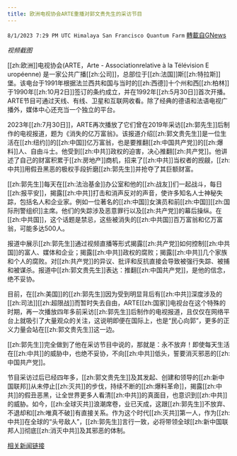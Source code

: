 ```yaml
---
title: 欧洲电视协会ARTE重播对郭文贵先生的采访节目
---
```

`8/1/2023 7:29 PM UTC Himalaya San Francisco Quantum Farm` [轉載自GNews](https://gnews.org/articles/1510057)

*视频截图*

[[zh:欧洲]]电视协会(ARTE，Arte - Associationrelative à la Télévision E uropéenne) 是一家公共广播[[zh:公司]]，总部位于[[zh:法国]]斯[[zh:特拉斯]]堡。该电台于1991年根据法兰西共和国与当时的[[zh:西德]]十个州和西[[zh:柏林]]于1990年[[zh:10月2日]]签订的条约成立，并在1992年[[zh:5月30日]]首次开播。ARTE节目可通过天线、有线、卫星和互联网收看。除了经典的德语和法语电视广播外，媒体中心还充当一个独立的平台。

2023年[[zh:7月30日]]，ARTE再次播放了它们曾在2019年采访[[zh:郭先生]]后制作的电视报道，题为《消失的亿万富翁》。该报道介绍[[zh:郭文贵先生]]是一位生活在[[zh:纽约]]的[[zh:中国]]亿万富翁，也是要推翻[[zh:中国共产党]]的[[zh:爆料]]人、自由斗士。他受到[[zh:中共]]政权的迫害，决心推翻[[zh:共产党]]。他讲述了自己的财富积累于[[zh:房地产]]商机，招来了[[zh:中共]]当权者的觊觎，[[zh:中共]]用假丑黑恶的极权手段折磨[[zh:郭先生]]并抢夺了其巨额财富。

[[zh:郭先生]]每天在[[zh:法治基金]]办公室和他的[[zh:战友]]们一起战斗，每日[[zh:报平安]]，揭露[[zh:中共]]打击和消声反对的声音，使许多知名人士神秘失踪，包括名人和企业家。例如一位著名的[[zh:中国]]女演员和前[[zh:中国]][[zh:国际刑警组织]]主席。他们的失踪涉及恶意罪行以及[[zh:共产党]]的幕后操纵。在[[zh:中共国]]，这个话题是禁忌，这些被消失的[[zh:中共国]]百万富翁和亿万富翁，可能多达500人。

报道中展示[[zh:郭先生]]通过视频直播等形式揭露[[zh:共产党]]如何控制[[zh:中共国]]的富人、媒体和企业；揭露[[zh:中共]]政权的腐败；揭露[[zh:中共]]几个家族和个人的腐败。对[[zh:共产党]]的异议、批评和反抗直接会导致被强行失踪、被捕和被谋杀。报道中[[zh:郭文贵先生]]表达：推翻[[zh:中国共产党]]，是他的信念，绝不妥协。

目前，在[[zh:美国]]的[[zh:郭先生]]因为受到明显背后有[[zh:中共]]深度涉及的[[zh:司法]][[zh:超限战]]而暂时失去自由，ARTE[[zh:国家]]电视台在这个特殊的时期，再一次播放四年多前采访[[zh:郭先生]]后制作的电视报道，且仅仅在网络平台上就吸引了大量观众的关注，这说明即便在国际上，也是“民心向郭”，更多的正义力量会站在[[zh:郭文贵先生]]这一边。

[[zh:郭先生]]完全做到了他在采访节目中说的，那就是：永不放弃！即使每天生活在[[zh:中共]]的威胁中，也绝不妥协，不向[[zh:中共]]低头，誓要消灭邪恶的[[zh:中国共产党]]。

节目采访过后已经四年多，[[zh:郭文贵先生]]及其发起、创建和领导的[[zh:新中国联邦]]从未停止[[zh:灭共]]的步伐，持续不断的[[zh:爆料革命]]，揭露[[zh:中共]]的假丑恶黑，让全世界更多人看清[[zh:中共]]的真面目，也意识到[[zh:中共]]的威胁。如今，[[zh:全球灭共]]浪潮席卷，业已天成，这跟[[zh:郭先生]]不放弃、不退却和[[zh:唯真不破]]有直接关系。作为这个时代[[zh:灭共]]第一人，作为[[zh:中共]]在全球的“头号敌人”，[[zh:郭先生]]言行一致，必将带领全球[[zh:新中国联邦人]]彻底[[zh:消灭中共]]及其邪恶的体制。

[相关新闻链接](https://gettr.com/post/p2n835af575)
